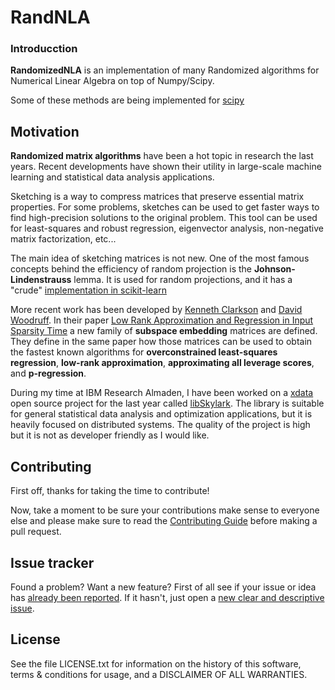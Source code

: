 # RandNLA

### Introducction

**RandomizedNLA** is an implementation of many Randomized algorithms for Numerical Linear Algebra on top of Numpy/Scipy. 

Some of these methods are being implemented for [scipy](https://github.com/scipy/scipy/issues/7122)

## Motivation

**Randomized matrix algorithms** have been a hot topic in research the last years. Recent developments have shown their utility in large-scale machine learning and statistical data analysis applications.

Sketching is a way to compress matrices that preserve essential matrix properties. For some problems, sketches can be used to get faster ways to find high-precision solutions to the original problem. This tool can be used for least-squares and robust regression, eigenvector analysis, non-negative matrix factorization, etc...

The main idea of sketching matrices is not new. One of the most famous concepts behind the efficiency of random projection is the **Johnson-Lindenstrauss** lemma. It is used for random projections, and it has a "crude" [implementation in scikit-learn](http://scikit-learn.org/stable/modules/random_projection.html)

More recent work has been developed by [Kenneth Clarkson](http://researcher.watson.ibm.com/researcher/view.php?person=us-klclarks) and [David Woodruff](http://www.cs.cmu.edu/~dwoodruf/). In their paper [Low Rank Approximation and Regression in
Input Sparsity Time](https://arxiv.org/pdf/1207.6365.pdf) a new family of **subspace embedding** matrices are defined. They define in the same paper how those matrices can be used to obtain the fastest known algorithms for __overconstrained least-squares regression__, __low-rank approximation__, __approximating all leverage scores__, and __p-regression__.

During my time at IBM Research Almaden, I have been worked on a [xdata](http://www.darpa.mil/program/xdata) open source project for the last year called [libSkylark](https://xdata-skylark.github.io/libskylark/). The library is suitable for general statistical data analysis and optimization applications, but it is heavily focused on distributed systems. The quality of the project is high but it is not as developer friendly as I would like.


## Contributing

First off, thanks for taking the time to contribute! 

Now, take a moment to be sure your contributions make sense 
to everyone else and please make sure to read the [Contributing Guide](https://github.com/jomsdev/randomizedNLA/blob/CONTRIBUTING.md)
before making a pull request.

## Issue tracker

Found a problem? Want a new feature? First of all see if your issue or idea has [already been reported](../../issues).
If it hasn't, just open a [new clear and descriptive issue](../../issues/new).

## License
See the file LICENSE.txt for information on the history of this software, terms & conditions for usage, and a DISCLAIMER OF ALL WARRANTIES.
